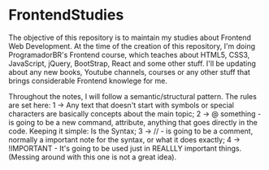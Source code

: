 # FrontendStudies
The objective of this repository is to maintain my studies about Frontend Web Development. At the time of the creation of this repository, I'm doing ProgramadorBR's Frontend course, which teaches about HTML5, CSS3, JavaScript, jQuery, BootStrap, React and some other stuff. I'll be updating about any new books, Youtube channels, courses or any other stuff that brings considerable Frontend knowlege for me.


Throughout the notes, I will follow a semantic/structural pattern. The rules are set here:
  1 -> Any text that doesn't start with symbols or special characters are basically concepts about the main topic;
  2 -> @ something - is going to be a new command, attribute, anything that goes directly in the code. Keeping it simple: Is      the Syntax;
  3 -> // - is going to be a comment, normally a important note for the syntax, or what it does exactly;
  4 -> !IMPORTANT - It's going to be used just in REALLLY important things. (Messing around with this one is not a great idea).
